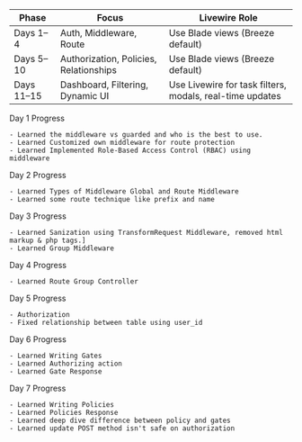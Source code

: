 | **Phase**  | **Focus**                              | **Livewire Role**                                        |
| ---------- | -------------------------------------- | -------------------------------------------------------- |
| Days 1–4   | Auth, Middleware, Route                | Use Blade views (Breeze default)                         |
| Days 5–10  | Authorization, Policies, Relationships | Use Blade views (Breeze default)                         |
| Days 11–15 | Dashboard, Filtering, Dynamic UI       | Use Livewire for task filters, modals, real-time updates |


 Day 1 Progress

    - Learned the middleware vs guarded and who is the best to use.
    - Learned Customized own middleware for route protection
    - Learned Implemented Role-Based Access Control (RBAC) using middleware

 Day 2 Progress
 
    - Learned Types of Middleware Global and Route Middleware
    - Learned some route technique like prefix and name

 Day 3 Progress
 
    - Learned Sanization using TransformRequest Middleware, removed html markup & php tags.]
    - Learned Group Middleware

Day 4 Progress
 
    - Learned Route Group Controller

Day 5 Progress 
 
    - Authorization
    - Fixed relationship between table using user_id
    
Day 6 Progress 
    
    - Learned Writing Gates
    - Learned Authorizing action
    - Learned Gate Response

Day 7 Progress 
 
    - Learned Writing Policies
    - Learned Policies Response
    - Learned deep dive difference between policy and gates 
    - Learned update POST method isn't safe on authorization 
    


